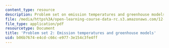 ```yaml
---
content_type: resource
description: Problem set on emission temperatures and greenhouse models.
file: /media/https%3A/open-learning-course-data-rc.s3.amazonaws.com/12-003-atmosphere-ocean-and-climate-dynamics-fall-2008/b06b7674e4cdc66ce9773e154c3fe4ff_homework2.pdf
file_type: application/pdf
resourcetype: Document
title: 'Problem set 2: Emission temperatures and greenhouse models'
uid: b06b7674-e4cd-c66c-e977-3e154c3fe4ff
---
```

